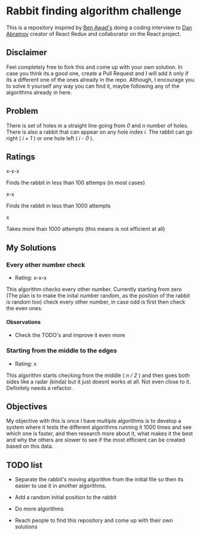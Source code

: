 
# Rabbit finding algorithm challenge

This is a repository inspired by [Ben Awad's](https://youtu.be/XEt09iK8IXs?t=1268) doing a coding interview to [Dan Abramov](https://github.com/gaearon) creator of React Redux and collaborator on the React project.

  

## Disclaimer

Feel completely free to fork this and come up with your own solution. In case you think its a good one, create a Pull Request and I will add it only if its a different one of the ones already in the repo. Although, I encourage you to solve it yourself any way you can find it, maybe following any of the algorithms already in here.

  

## Problem

There is set of holes in a straight line going from _0_ and _n_ number of holes. There is also a rabbit that can appear on any hole index _i_. The rabbit can go right ( _i + 1_ ) or one hole left ( _i - 0_ ).

  
## Ratings

x-x-x

Finds the rabbit in less than 100 attemps (in most cases)

x-x

Finds the rabbit in less than 1000 attempts

x

Takes more than 1000 attempts (this means is not efficient at all)
## My Solutions

  

### Every other number check

- Rating: x-x-x

This algorithm checks every other number. Currently starting from zero (The plan is to make the inital number random, as the position of the rabbit is random too) check every other number, in case odd is first then check the even ones.

#### Observations

- Check the TODO's and improve it even more

### Starting from the middle to the edges

- Rating: x

This algorithm starts checking from the middle ( _n / 2_ ) and then goes both sides like a radar (kinda) but it just doesnt works at all. Not even close to it. Definitely needs a refactor.

## Objectives

My objective with this is once I have multiple algorithms is to develop a system where it tests the different algorithms running it 1000 times and see which one is faster, and then research more about it, what makes it the best and why the others are slower to see if the most efficient can be created based on this data.

## TODO list

- Separate the rabbit's moving algorithm from the initial file so then its easier to use it in another algorithms.

- Add a random initial position to the rabbit

- Do more algorithms

- Reach people to find this repository and come up with their own solutions